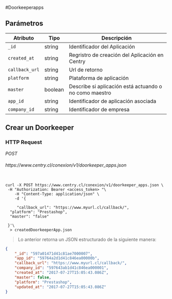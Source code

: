 #Doorkeeperapps

## Parámetros

| Atributo       |   Tipo  | Descripción                                            |
| -------------- | ------- | ------------------------------------------------------ |
| `_id`          | string  | Identificador del Aplicación                           |
| `created_at`   | string  | Regristro de creación del Aplicación en Centry         |
| `callback_url` | string  | Url de retorno                                         |
| `platform`     | string  | Plataforma de aplicación                               |
| `master`       | boolean | Describe si aplicación está actuando o no como maestro |
| `app_id`       | string  | Identificador de aplicación asociada                   |
| `company_id`   | string  | Identificador de empresa                               |

## Crear un Doorkeeper

### HTTP Request

<div class="api-endpoint">
  <div class="endpoint-data">
    <i class="label label-post">POST</i>
    <h6> https://www.centry.cl/conexion/v1/doorkeeper_apps.json </h6>
  </div>
</div>

```shell

curl -X POST https://www.centry.cl/conexion/v1/doorkeeper_apps.json \
 -H "Authorization: Bearer <access_token> "\
    -H "Content-Type: application/json" \
    -d '{  

     "callback_url": "https://www.myurl.cl/callback/",
  "platform": "Prestashop",
  "master": "false"
 
 }'\
  > createdDoorkeeperApp.json

```

> Lo anterior retorna un JSON estructurado de la siguiente manera:

```json
{
    "_id": "597a01471d41c81ae7000007",
    "app_id": "59764a2d1d41c846ea00000b",
    "callback_url": "https://www.myurl.cl/callback/",
    "company_id": "597643ab1d41c846ea000001",
    "created_at": "2017-07-27T15:05:43.086Z",
    "master": false,
    "platform": "Prestashop",
    "updated_at": "2017-07-27T15:05:43.086Z"
}
```
